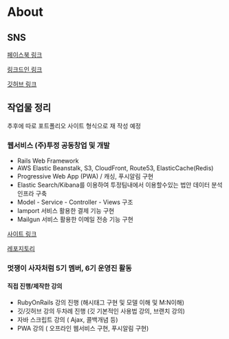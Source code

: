 # About

## SNS

[페이스북 링크](https://www.facebook.com/geniuslim27)

[링크드인 링크](https://www.linkedin.com/in/dongjin-lim-98115a137/)

[깃허브 링크](https://github.com/limdongjin)

## 작업물 정리

추후에 따로 포트폴리오 사이트 형식으로 재 작성 예정

### 웹서비스 (주)투정 공동창업 및 개발

- Rails Web Framework
- AWS Elastic Beanstalk, S3, CloudFront, Route53, ElasticCache(Redis)
- Progressive Web App (PWA) / 캐싱, 푸시알림 구현 
- Elastic Search/Kibana를 이용하여 투정팀내에서 이용할수있는 법안 데이터 분석 인프라 구축
- Model - Service - Controller - Views 구조
- Iamport 서비스 활용한 결제 기능 구현
- Mailgun 서비스 활용한 이메일 전송 기능 구현 

[사이트 링크](https://tojung.me)

[레포지토리](https://github.com/tojung/tojung)

### 멋쟁이 사자처럼 5기 멤버, 6기 운영진 활동

#### 직접 진행/제작한 강의 
  
- RubyOnRails 강의 진행 (해시태그 구현 및 모델 이해 및 M:N이해)  
- 깃/깃허브 강의 두차례 진행 (깃 기본적인 사용법 강의, 브랜치 강의)
- 자바 스크립트 강의 ( Ajax, 콜백개념 등)
- PWA 강의 ( 오프라인 웹서비스 구현, 푸시알림 구현)
